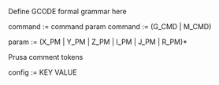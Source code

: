 Define GCODE formal grammar here

command := command param
command := (G_CMD | M_CMD)

param := (X_PM | Y_PM | Z_PM | I_PM | J_PM | R_PM)*

Prusa comment tokens

config := KEY VALUE